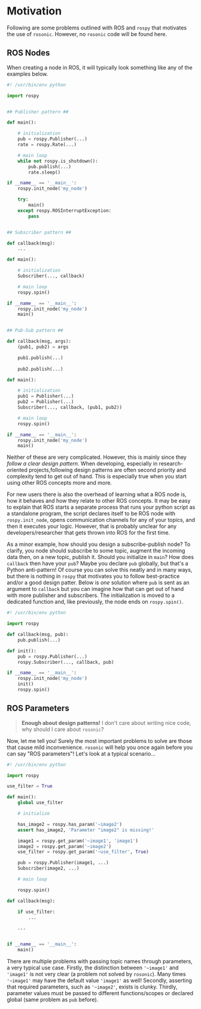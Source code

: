 # Motivation

Following are some problems outlined with ROS and `rospy` that motivates the
use of `rosonic`. However, no `rosonic` code will be found here.

## ROS Nodes

When creating a node in ROS, it will typically look something like any of the
examples below.

```python
#! /usr/bin/env python

import rospy


## Publisher pattern ##

def main():

    # initialization
    pub = rospy.Publisher(...)
    rate = rospy.Rate(...)

    # main loop
    while not rospy.is_shutdown():
        pub.publish(...)
        rate.sleep()

if __name__ == '__main__':
    rospy.init_node('my_node')

    try:
        main()
    except rospy.ROSInterruptException:
        pass


## Subscriber pattern ##

def callback(msg):
    ...

def main():

    # initialization
    Subscriber(..., callback)

    # main loop
    rospy.spin()

if __name__ == '__main__':
    rospy.init_node('my_node')
    main()


## Pub-Sub pattern ##

def callback(msg, args):
    (pub1, pub2) = args

    pub1.publish(...)
    
    pub2.publish(...)

def main():

    # initialization
    pub1 = Publisher(...)
    pub2 = Publisher(...)
    Subscriber(..., callback, (pub1, pub2))

    # main loop
    rospy.spin()

if __name__ == '__main__':
    rospy.init_node('my_node')
    main()

```

Neither of these are very complicated. However, this is mainly since they
*follow a clear design pattern*. When developing, especially in research-
oriented projects,following design patterns are often second priority and
complexity tend to get out of hand. This is especially true when you start
using other ROS concepts more and more.

For new users there is also the overhead of learning what a ROS node is, how it
behaves and how they relate to other ROS concepts. It may be easy to explain
that ROS starts a separate process that runs your python script as a standalone
program, the script declares itself to be ROS node with `rospy.init_node`, 
opens communication channels for any of your topics, and then it executes your
logic. However, that is probably unclear for any developers/researcher that
gets thrown into ROS for the first time.

As a minor example, how should you design a subscribe-publish node? To clarify,
you node should subscribe to some topic, augment the incoming data then, on a 
new topic, publish it. Should you initialize in `main`? How does `callback` 
then have your `pub`? Maybe you declare `pub` globally, but that's a Python
anti-pattern! Of course you can solve this neatly and in many ways, but there 
is nothing in `rospy` that motivates you to follow best-practice and/or a good
design patter. Below is *one* solution where `pub` is sent as an argument to
`callback` but you can imagine how that can get out of hand with more publisher
and subscribers. The initialization is moved to a dedicated function and, like
previously, the node ends on `rospy.spin()`.

```python
#! /usr/bin/env python

import rospy

def callback(msg, pub):
    pub.publish(...)

def init():
    pub = rospy.Publisher(...)
    rospy.Subscriber(..., callback, pub)

if __name__ == '__main__':
    rospy.init_node('my_node')
    init()
    rospy.spin()

```

## ROS Parameters

> **Enough about design patterns!** I don't care about writing nice code, why 
> should I care about `rosonic`?

Now, let me tell you! Surely the most important problems to solve are those
that cause mild inconvenience. `rosonic` will help you once again before you
can say "ROS parameters"! Let's look at a typical scenario...

```python
#! /usr/bin/env python

import rospy

use_filter = True

def main():
    global use_filter

    # initialize

    has_image2 = rospy.has_param('~image2')
    assert has_image2, 'Parameter "image2" is missing!'

    image1 = rospy.get_param('~image1', 'image1')
    image2 = rospy.get_param('~image2')
    use_filter = rospy.get_param('~use_filter', True)

    pub = rospy.Publisher(image1, ...)
    Subscriber(image2, ...)

    # main loop

    rospy.spin()

def callback(msg):

    if use_filter:
        ...

    ...


if __name__ == '__main__':
    main()
```

There are multiple problems with passing topic names through parameters, a very
typical use case. Firstly, the distinction between `'~image1'` and `'image1'` 
is not very clear (a problem not solved by `rosonic`). Many times `'~image1'`
may have the default value `'image1'` as well! Secondly, asserting that 
required parameters, such as `'~image2'`, exists is clunky. Thirdly, parameter
values must be passed to different functions/scopes or declared global (same 
problem as `pub` before).
